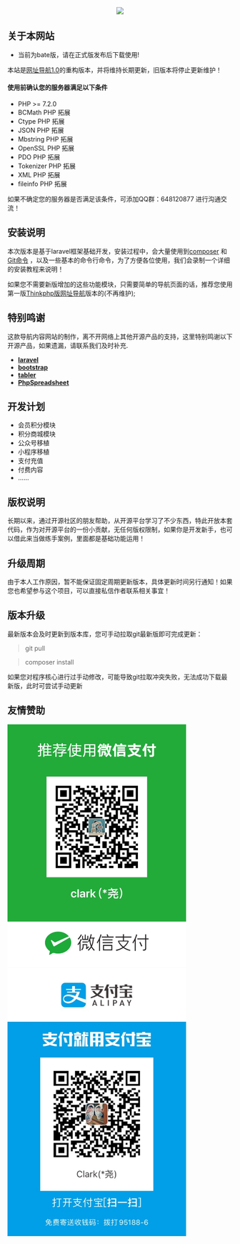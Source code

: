 <p align="center"><img src="https://images.gitee.com/uploads/images/2019/1212/102222_03d55ecf_977589.png" width="400"></p>


## 关于本网站

- 当前为bate版，请在正式版发布后下载使用!

本站是[网址导航1.0](https://gitee.com/dongyao/web_site_navigation)的重构版本，并将维持长期更新，旧版本将停止更新维护！

#### 使用前确认您的服务器满足以下条件

- PHP >= 7.2.0
- BCMath PHP 拓展
- Ctype PHP 拓展
- JSON PHP 拓展
- Mbstring PHP 拓展
- OpenSSL PHP 拓展
- PDO PHP 拓展
- Tokenizer PHP 拓展
- XML PHP 拓展
- fileinfo PHP 拓展



如果不确定您的服务器是否满足该条件，可添加QQ群：648120877 进行沟通交流！

## 安装说明

本次版本是基于laravel框架基础开发，安装过程中，会大量使用到[composer](https://baike.baidu.com/item/composer/3351208?fr=aladdin) 和 [Git命令](https://baike.baidu.com/item/GIT/12647237) ，以及一些基本的命令行命令，为了方便各位使用，我们会录制一个详细的安装教程来说明！

如果您不需要新版增加的这些功能模块，只需要简单的导航页面的话，推荐您使用第一版[Thinkphp版网址导航](https://gitee.com/dongyao/web_site_navigation)版本的(不再维护);

## 特别鸣谢

这款导航内容网站的制作，离不开网络上其他开源产品的支持，这里特别鸣谢以下开源产品，如果遗漏，请联系我们及时补充.

- **[laravel](https://laravel.com/)**
- **[bootstrap](https://getbootstrap.com/)**
- **[tabler](https://github.com/tabler/tabler)**
- **[PhpSpreadsheet](https://phpspreadsheet.readthedocs.io)**


## 开发计划

- 会员积分模块
- 积分商城模块
- 公众号移植
- 小程序移植
- 支付充值
- 付费内容
- ……
## 版权说明

长期以来，通过开源社区的朋友帮助，从开源平台学习了不少东西，特此开放本套代码，作为对开源平台的一份小贡献，无任何版权限制，如果你是开发新手，也可以借此来当做练手案例，里面都是基础功能运用！

## 升级周期

由于本人工作原因，暂不能保证固定周期更新版本，具体更新时间另行通知！如果您也希望参与这个项目，可以直接私信作者联系相关事宜！

## 版本升级

最新版本会及时更新到版本库，您可手动拉取git最新版即可完成更新：
> git pull 

> composer install

如果您对程序核心进行过手动修改，可能导致git拉取冲突失败，无法成功下载最新版，此时可尝试手动更新

## 友情赞助

<img src="./public/uploads/wechat.JPG" width="400">
<img src="./public/uploads/alipay.JPG" width="400">